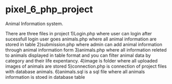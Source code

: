 # pixel_6_php_project
Animal Information system.

There are three files in project
1)Login.php where user can login after sucessfull login user goes animals.php where all animal information are stored in table
2)submission.php where admin can add animal information through animal information form
3)animals.php where all information releted to animals displayed in table format and you can filter animal data by category and their life expentancy.
4)image is folder where all uploaded images of animals are stored
5)connection.php is connection of project files with database animals.
6)animals.sql is a sql file where all animals information  is stoed in database table
